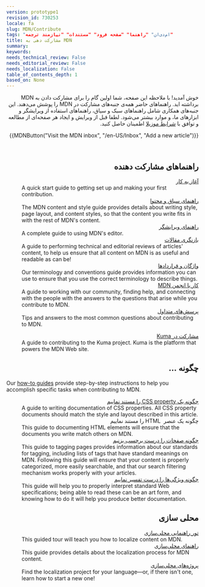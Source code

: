 ```yaml
---
version: prototype1
revision_id: 730253
locale: fa
slug: MDN/Contribute
tags: "ام‌دی‌ان" "راهنما" "صفحه فرود" "مستندات" "نیازمند ترجمه"
title: مشارکت دهی به MDN
summary: 
keywords: 
needs_technical_review: False
needs_editorial_review: False
needs_localization: False
table_of_contents_depth: 1
based_on: None
---
```

<p dir="rtl">خوش آمدید! با ملاحظه این صفحه، شما اولین گام را برای مشارکت دادن به MDN برداشته اید. راهنماهای حاضر همه‌ی جنبه‌های مشارکت در MDN را پوشش می‌دهند. این جنبه‌های همکاری شامل راهنماهای سبک و سیاق، راهنماهای استفاده از ویرایشگر و ابزارهای ما، و موارد بیشتر می‌شود. لطفا قبل از ویرایش و ایجاد هر صفحه‌ای از مطالعه و توافق با <a href="https://www.mozilla.org/en-US/about/legal/terms/mozilla/">شرایط موزیلا</a> اطمینان حاصل کنید.</p>

<p dir="rtl">{{MDNButton("Visit the MDN inbox", "/en-US/Inbox", "Add a new article")}}</p>

<p>&nbsp;</p>

<div class="row topicpage-table">
<div class="section">
<h2 dir="rtl" id=".D8.B1.D8.A7.D9.87.D9.86.D9.85.D8.A7.D9.87.D8.A7.DB.8C_.D9.85.D8.B4.D8.A7.D8.B1.DA.A9.D8.AA_.D8.AF.D9.87.D9.86.D8.AF.D9.87">راهنماهای مشارکت دهنده</h2>

<dl>
 <dt dir="rtl"><a href="/en-US/docs/MDN/Getting_started">آغاز به کار</a></dt>
 <dd>A quick start guide to getting set up and making your first contribution.</dd>
 <dt dir="rtl"><a href="/en-US/docs/MDN/Contribute/Style_guide">راهنمای سیاق و محتوا</a></dt>
 <dd>The MDN content and style guide provides details about writing style, page layout, and content styles, so that the content you write fits in with the rest of MDN's content.</dd>
 <dt dir="rtl"><a href="/en-US/docs/MDN/Contribute/Editor">راهنمای ویرایشگر</a></dt>
 <dd>A complete guide to using MDN's editor.</dd>
 <dt dir="rtl"><a href="/en-US/docs/MDN/Contribute/Reviewing_articles">بازنگری مقالات</a></dt>
 <dd>A guide to performing technical and editorial reviews of articles' content, to help us ensure that all content on MDN is as useful and readable as can be!</dd>
 <dt dir="rtl"><a href="/en-US/docs/MDN/Contribute/Conventions">واژگان و قراردادها</a></dt>
 <dd>Our terminology and conventions guide provides information you can use to ensure that you use the correct terminology to describe things.</dd>
 <dt dir="rtl"><a href="/en-US/docs/MDN/Contribute/Community">کار با انجمن MDN</a></dt>
 <dd>A guide to working with our community, finding help, and connecting with the people with the answers to the questions that arise while you contribute to MDN.</dd>
 <dt dir="rtl"><a href="/en-US/docs/MDN/Contribute/FAQ">پرسش‌های متداول</a></dt>
 <dd>Tips and answers to the most common questions about contributing to MDN.</dd>
</dl>

<dl>
 <dt dir="rtl"><a href="/en-US/docs/MDN/Kuma/Contributing">مشارکت در Kuma</a></dt>
 <dd>A guide to contributing to the Kuma project. Kuma is the platform that powers the MDN Web site.</dd>
</dl>
</div>

<div class="section">
<h2 dir="rtl" id=".DA.86.DA.AF.D9.88.D9.86.D9.87_...">چگونه ...</h2>

<p>Our <a href="/en-US/docs/MDN/Contribute/Howto">how-to guides</a> provide step-by-step instructions to help you accomplish specific tasks when contributing to MDN.</p>

<dl>
 <dt dir="rtl"><a href="/en-US/docs/MDN/Contribute/Howto/Document_a_CSS_property">چگونه یک CSS property را مستند نماییم</a></dt>
 <dd>A guide to writing documentation of CSS properties. All CSS property documents should match the style and layout described in this article.</dd>
 <dt dir="rtl">چگونه یک عنصر&nbsp; HTML را مستند نماییم</dt>
 <dd>This guide to documenting HTML elements will ensure that the documents you write match others on MDN.</dd>
 <dt dir="rtl"><a href="/en-US/docs/MDN/Contribute/Howto/Tag">چگونه صفحات را درست برچسب بزنیم</a></dt>
 <dd>This guide to tagging pages provides information about our standards for tagging, including lists of tags that have standard meanings on MDN. Following this guide will ensure that your content is properly categorized, more easily searchable, and that our search filtering mechanism works properly with your articles.</dd>
 <dt dir="rtl"><a href="/en-US/docs/MDN/Contribute/Howto/Interpret_specifications">چگونه ویژگی‌ها را درست تفسیر نماییم</a></dt>
 <dd>This guide will help you to properly interpret standard Web specifications; being able to read these can be an art form, and knowing how to do it will help you produce better documentation.</dd>
</dl>

<h2 dir="rtl" id=".D9.85.D8.AD.D9.84.DB.8C_.D8.B3.D8.A7.D8.B2.DB.8C">محلی سازی</h2>

<dl>
 <dt dir="rtl"><a href="/en-US/docs/MDN/Contribute/Localize/Tour">تور راهنمایی محلی‌سازی</a></dt>
 <dd>This guided tour will teach you how to localize content on MDN.</dd>
 <dt dir="rtl"><a href="/en-US/docs/MDN/Contribute/Localize/Guide">راهنمای محلی‌سازی</a></dt>
 <dd>This guide provides details about the localization process for MDN content.</dd>
 <dt dir="rtl"><a href="/en-US/docs/MDN/Contribute/Localize/Localization_projects">پروژه‌های محلی‌سازی</a></dt>
 <dd>Find the localization project for your language—or, if there isn't one, learn how to start a new one!</dd>
</dl>
</div>
</div>

<p>&nbsp;</p>

